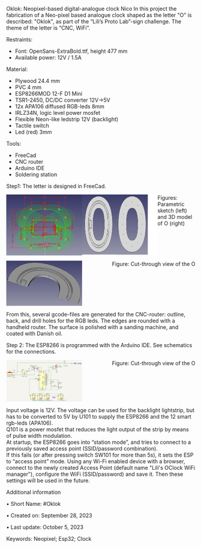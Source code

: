 Oklok: Neopixel-based digital-analogue clock
Nico
In this project the fabrication of a Neo-pixel based analogue clock shaped as the letter "O" is described: "Oklok", as part of the “Lili’s Proto Lab”-sign challenge. The theme of the letter is “CNC, WiFi”.

Restraints:
- Font: OpenSans-ExtraBold.ttf, height 477 mm
- Available power: 12V / 1.5A
 
Material:
- Plywood 24.4 mm 
- PVC 4 mm
- ESP8266MOD 12-F D1 Mini
- TSR1-2450, DC/DC converter 12V->5V
- 12x APA106 diffused RGB-leds 8mm
- IRLZ34N, logic level power mosfet
- Flexible Neon-like ledstrip 12V (backlight) 
- Tactile switch
- Led (red) 3mm
 
Tools:
- FreeCad
- CNC router
- Arduino IDE
- Soldering station

Step1:
The letter is designed in FreeCad.
 
<div style="display: flex; justify-content: space-between;">
  <img src="../pictures/8-param.png" alt="Image 1" style="width: 40%;"/>
  <img src="../pictures/8-design.png" alt="Image 1" style="width: 40%;"/>
  <br><figcaption>Figures: Parametric sketch (left) and 3D model of O (right)<figcaption>
</div>
<p></p>
<div style="display: flex; justify-content: space-between;">
  <img src="../pictures/8-cut_through.png" alt="Image 1" style="width: 40%;"/>
  <br><figcaption>Figure: Cut-through view of the O<figcaption>
</div>
<p></p>
From this, several gcode-files are generated for the CNC-router: outline, back, and drill holes for the RGB leds.
The edges are rounded with a handheld router.
The surface is polished with a sanding machine, and coated with Danish oil.
 
Step 2:
The ESP8266 is programmed with the Arduino IDE.
See schematics for the connections.

<div style="display: flex; justify-content: space-between;">
  <img src="../pictures/8-electronic diagram.jpg" alt="Image 1" style="width: 40%;"/>
  <br><figcaption>Figure: Cut-through view of the O<figcaption>
</div>

<p></p>
Input voltage is 12V.
The voltage can be used for the backlight lightstrip, but has to be converted to 5V by U101 to supply the ESP8266 and the 12 smart rgb-leds (APA106).<br>
Q101 is a power mosfet that reduces the light output of the strip by means of pulse width modulation.<br>
At startup, the ESP8266 goes into “station mode”, and tries to connect to a previously saved access point (SSID/password combination).<br>
If this fails (or after pressing switch SW101 for more than 5s), it sets the ESP to “access point” mode. Using any Wi-Fi enabled device with a browser, connect to the newly created Access Point (default name "Lili's OClock WiFi manager"), configure the WiFi (SSID/password) and save it. Then these settings will be used in the future.
<p/></p>
	  
Additional information<br>
	<p>• Short Name: #Oklok</p>
	<p>• Created on: September 28, 2023</p>
	<p>• Last update: October 5, 2023</p>
<p>Keywords: Neopixel; Esp32; Clock</p>
